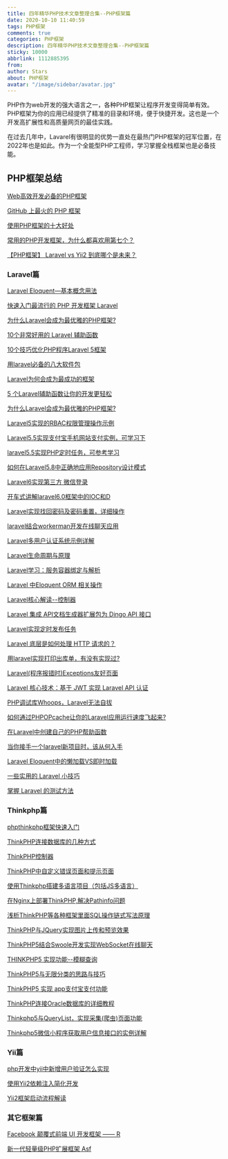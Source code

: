 ```yaml
---
title: 四年精华PHP技术文章整理合集--PHP框架篇
date: 2020-10-10 11:40:59
tags: PHP框架
comments: true
categories: PHP框架
description: 四年精华PHP技术文章整理合集--PHP框架篇
sticky: 10000
abbrlink: 1112885395
from:
author: Stars
about: PHP框架
avatar: "/image/sidebar/avatar.jpg"
---
```

PHP作为web开发的强大语言之一，各种PHP框架让程序开发变得简单有效。
PHP框架为你的应用已经提供了精准的目录和环境，便于快捷开发。这也是一个开发高扩展性和高质量网页的最佳实践。

在过去几年中，Lavarel有很明显的优势一直处在最热门PHP框架的冠军位置，在2022年也是如此。作为一个全能型PHP工程师，学习掌握全栈框架也是必备技能。

## PHP框架总结
[Web高效开发必备的PHP框架]()

[GitHub 上最火的 PHP 框架]()

[使用PHP框架的十大好处]()

[常用的PHP开发框架，为什么都喜欢用第七个？]()

[【PHP框架】 Laravel vs Yii2 到底哪个是未来？]()

### Laravel篇

[Laravel Eloquent—基本概念用法](https://wqeeqw.github.io/2020/10/11/Eloquent-%E5%9F%BA%E6%9C%AC%E6%A6%82%E5%BF%B5%E7%94%A8%E6%B3%95/)

[快速入门最流行的 PHP 开发框架 Laravel]()

[为什么Laravel会成为最优雅的PHP框架?]()

[10个非常好用的 Laravel 辅助函数]()

[10个技巧优化PHP程序Laravel 5框架]()

[用laravel必备的八大软件包]()

[Laravel为何会成为最成功的框架]()

[5 个Laravel辅助函数让你的开发更轻松]()

[为什么Laravel会成为最优雅的PHP框架?]()

[Laravel5实现的RBAC权限管理操作示例]()

[Laravel5.5实现支付宝手机网站支付实例，可学习下]()

[laravel5.5实现PHP定时任务，可参考学习]()

[如何在Laravel5.8中正确地应用Repository设计模式]()

[Laravel6实现第三方 微信登录]()

[开车式讲解laravel6.0框架中的IOC和D]()

[Laravel实现找回密码及密码重置，详细操作]()

[laravel结合workerman开发在线聊天应用]()

[Laravel多用户认证系统示例详解]()

[Laravel生命周期与原理]()

[Laravel学习：服务容器绑定与解析]()

[Laravel 中Eloquent ORM 相关操作]()

[Laravel核心解读--控制器]()

[Laravel 集成 API文档生成器扩展包为 Dingo API 接口]()

[Laravel实现定时发布任务]()

[Laravel 底层是如何处理 HTTP 请求的？]()

[用laravel实现打印出库单，有没有实现过?]()

[Laravel(程序报错时)Exceptions友好页面]()

[Laravel 核心技术：基于 JWT 实现 Laravel API 认证]()

[PHP调试库Whoops，Laravel无法自拔]()

[如何通过PHPOPcache让你的Laravel应用运行速度飞起来?]()

[在Laravel中创建自己的PHP帮助函数]()

[当你接手一个laravel新项目时，该从何入手]()

[Laravel Eloquent中的懒加载VS即时加载]()

[一些实用的 Laravel 小技巧]()

[掌握 Laravel 的测试方法]()

### Thinkphp篇

[phpthinkphp框架快速入门]()

[ThinkPHP连接数据库的几种方式]()

[ThinkPHP控制器]()

[ThinkPHP中自定义错误页面和提示页面]()

[使用Thinkphp搭建多语言项目（包括JS多语言）]()

[在Nginx上部署ThinkPHP,解决Pathinfo问题]()

[浅析ThinkPHP等各种框架里面SQL操作链式写法原理]()

[ThinkPHP与JQuery实现图片上传和预览效果]()

[ThinkPHP5结合Swoole开发实现WebSocket在线聊天]()

[THINKPHP5 实现功能--模糊查询]()

[ThinkPHP5与无限分类的思路与技巧]()

[ThinkPHP5 实现 app支付宝支付功能]()

[ThinkPHP连接Oracle数据库的详细教程]()

[Thinkphp5与QueryList，实现采集(爬虫)页面功能]()

[Thinkphp5微信小程序获取用户信息接口的实例详解]()

### Yii篇

[php开发中yii中新增用户验证怎么实现]()

[使用Yii2依赖注入简化开发]()

[Yii2框架启动流程解读]()

### 其它框架篇

[Facebook 颠覆式前端 UI 开发框架 —— R]()

[新一代轻量级PHP扩展框架 Asf]()







